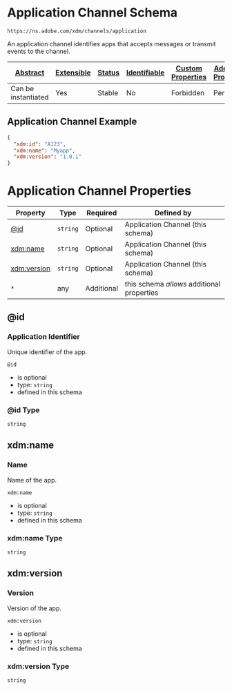
# Application Channel Schema

```
https://ns.adobe.com/xdm/channels/application
```

An application channel identifies apps that accepts messages or transmit events to the channel.

| [Abstract](../../../abstract.md) | [Extensible](../../../extensions.md) | [Status](../../../status.md) | [Identifiable](../../../id.md) | [Custom Properties](../../../extensions.md) | [Additional Properties](../../../extensions.md) | Defined In |
|----------------------------------|--------------------------------------|------------------------------|--------------------------------|---------------------------------------------|-------------------------------------------------|------------|
| Can be instantiated | Yes | Stable | No | Forbidden | Permitted | [datatypes/channels/application.schema.json](datatypes/channels/application.schema.json) |

## Application Channel Example
```json
{
  "xdm:id": "A123",
  "xdm:name": "Myapp",
  "xdm:version": "1.0.1"
}
```

# Application Channel Properties

| Property | Type | Required | Defined by |
|----------|------|----------|------------|
| [@id](#id) | `string` | Optional | Application Channel (this schema) |
| [xdm:name](#xdmname) | `string` | Optional | Application Channel (this schema) |
| [xdm:version](#xdmversion) | `string` | Optional | Application Channel (this schema) |
| `*` | any | Additional | this schema *allows* additional properties |

## @id
### Application Identifier

Unique identifier of the app.

`@id`
* is optional
* type: `string`
* defined in this schema

### @id Type


`string`






## xdm:name
### Name

Name of the app.

`xdm:name`
* is optional
* type: `string`
* defined in this schema

### xdm:name Type


`string`






## xdm:version
### Version

Version of the app.

`xdm:version`
* is optional
* type: `string`
* defined in this schema

### xdm:version Type


`string`





